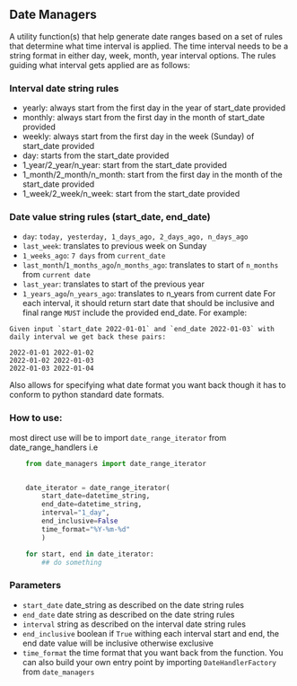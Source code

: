 

## Date Managers
A utility function(s) that help generate date ranges based on a set of rules that determine what time interval is applied.
The time interval needs to be a string format in either day, week, month, year interval options.
The rules guiding what interval gets applied are as follows:

### Interval date string rules
- yearly: always start from the first day in the year of start_date provided
- monthly: always start from the first day in the month of start_date provided
- weekly: always start from the first day in the week (Sunday) of start_date provided
- day: starts from the start_date provided
- 1_year/2_year/n_year: start from the  start_date provided
- 1_month/2_month/n_month: start from the first day in the month of the start_date provided
- 1_week/2_week/n_week: start from the start_date provided


### Date value string rules (start_date, end_date)
- `day`: `today, yesterday, 1_days_ago, 2_days_ago, n_days_ago`
- `last_week`: translates to previous week on Sunday
- `1_weeks_ago`: `7 days` from `current_date`
- `last_month`/`1_months_ago`/`n_months_ago`: translates to start of `n_months` from `current date`
- `last_year`: translates to start of the previous year
- `1_years_ago`/`n_years_ago`: translates to n_years from current date
For each interval, it should return start date  that should be inclusive and final range `MUST` include the provided end_date.  For example:
```
Given input `start_date 2022-01-01` and `end_date 2022-01-03` with daily interval we get back these pairs:

2022-01-01 2022-01-02
2022-01-02 2022-01-03
2022-01-03 2022-01-04
```
Also allows for specifying what date format you want back though it has to conform to python standard date formats.

### How to use:
most direct use will be to import `date_range_iterator` from date_range_handlers i.e
```python
    from date_managers import date_range_iterator


    date_iterator = date_range_iterator(
        start_date=datetime_string, 
        end_date=datetime_string, 
        interval="1_day", 
        end_inclusive=False
        time_format="%Y-%m-%d"
        )

    for start, end in date_iterator:
        ## do something  
```
### Parameters
- `start_date`  date_string as described on the date string rules
- `end_date`  date string as described on the date string rules
- `interval` string as described on the interval date string rules
- `end_inclusive` boolean if `True` withing each interval start and end, the end date value will be inclusive otherwise exclusive
- `time_format` the time format that you want back from the function.
You can also build your own entry point by importing `DateHandlerFactory` from `date_managers`
